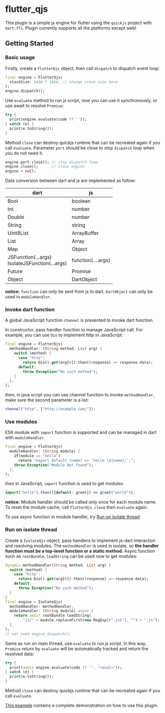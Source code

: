 <!--
 * @Description: 
 * @Author: ekibun
 * @Date: 2020-08-08 08:16:50
 * @LastEditors: ekibun
 * @LastEditTime: 2020-10-03 00:44:41
-->
# flutter_qjs

This plugin is a simple js engine for flutter using the `quickjs` project with `dart:ffi`. Plugin currently supports all the platforms except web!

## Getting Started

### Basic usage

Firstly, create a `FlutterQjs` object, then call `dispatch` to dispatch event loop:

```dart
final engine = FlutterQjs(
  stackSize: 1024 * 1024, // change stack size here.
);
engine.dispatch();
```

Use `evaluate` method to run js script, now you can use it synchronously, or use await to resolve `Promise`:

```dart
try {
  print(engine.evaluate(code ?? ''));
} catch (e) {
  print(e.toString());
}
```

Method `close` can destroy quickjs runtime that can be recreated again if you call `evaluate`. Parameter `port` should be close to stop `dispatch` loop when you do not need it.

```dart
engine.port.close(); // stop dispatch loop
engine.close();      // close engine
engine = null;
```

Data conversion between dart and js are implemented as follow:

| dart                                                | js                 |
| --------------------------------------------------- | ------------------ |
| Bool                                                | boolean            |
| Int                                                 | number             |
| Double                                              | number             |
| String                                              | string             |
| Uint8List                                           | ArrayBuffer        |
| List                                                | Array              |
| Map                                                 | Object             |
| JSFunction(...args) <br> IsolateJSFunction(...args) | function(....args) |
| Future                                              | Promise            |
| Object                                              | DartObject         |

**notice:** `function` can only be sent from js to dart. `DartObject` can only be used in `moduleHandler`.

### Invoke dart function

A global JavaScript function `channel` is presented to invoke dart function.

In constructor, pass handler function to manage JavaScript call. For example, you can use `Dio` to implement http in JavaScript:

```dart
final engine = FlutterQjs(
  methodHandler: (String method, List arg) {
    switch (method) {
      case "http":
        return Dio().get(arg[0]).then((response) => response.data);
      default:
        throw Exception("No such method");
    }
  },
);
```

then, in java script you can use channel function to invoke `methodHandler`, make sure the second parameter is a list:

```javascript
channel("http", ["http://example.com/"]);
```

### Use modules

ES6 module with `import` function is supported and can be managed in dart with `moduleHandler`:

```dart
final engine = FlutterQjs(
  moduleHandler: (String module) {
    if(module == "hello")
      return "export default (name) => `hello \${name}!`;";
    throw Exception("Module Not found");
  },
);
```

then in JavaScript, `import` function is used to get modules:

```javascript
import("hello").then(({default: greet}) => greet("world"));
```

**notice:** Module handler should be called only once for each module name. To reset the module cache, call `FlutterQjs.close` then `evaluate` again.

To use async function in module handler, try [Run on isolate thread](#Run-on-isolate-thread)

### Run on isolate thread

Create a `IsolateQjs` object, pass handlers to implement js-dart interaction and resolving modules. The `methodHandler` is used in isolate, so **the handler function must be a top-level function or a static method**. Async function such as `rootBundle.loadString` can be used now to get modules:

```dart
dynamic methodHandler(String method, List arg) {
  switch (method) {
    case "http":
      return Dio().get(arg[0]).then((response) => response.data);
    default:
      throw Exception("No such method");
  }
}
final engine = IsolateQjs(
  methodHandler: methodHandler,
  moduleHandler: (String module) async {
    return await rootBundle.loadString(
        "js/" + module.replaceFirst(new RegExp(r".js$"), "") + ".js");
  },
);
// not need engine.dispatch();
```

Same as run on main thread, use `evaluate` to run js script. In this way, `Promise` return by `evaluate` will be automatically tracked and return the resolved data:

```dart
try {
  print(await engine.evaluate(code ?? '', "<eval>"));
} catch (e) {
  print(e.toString());
}
```

Method `close` can destroy quickjs runtime that can be recreated again if you call `evaluate`.

[This example](example/lib/main.dart) contains a complete demonstration on how to use this plugin.
